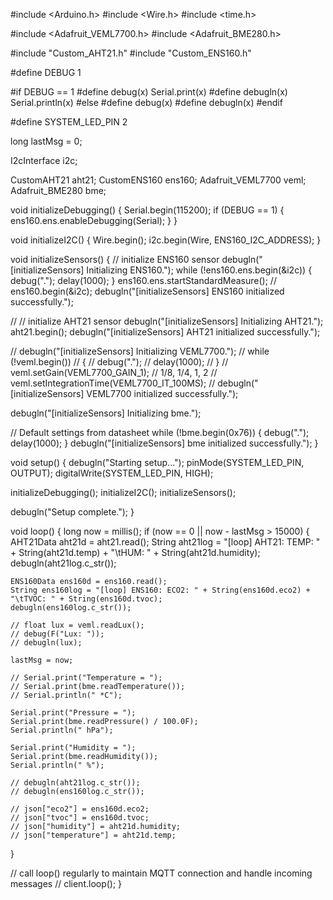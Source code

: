 #include <Arduino.h>
#include <Wire.h>
#include <time.h>

#include <Adafruit_VEML7700.h>
#include <Adafruit_BME280.h>

#include "Custom_AHT21.h"
#include "Custom_ENS160.h"

#define DEBUG 1

#if DEBUG == 1
#define debug(x) Serial.print(x)
#define debugln(x) Serial.println(x)
#else
#define debug(x)
#define debugln(x)
#endif

#define SYSTEM_LED_PIN 2

long lastMsg = 0;

I2cInterface i2c;

CustomAHT21 aht21;
CustomENS160 ens160;
Adafruit_VEML7700 veml;
Adafruit_BME280 bme;

void initializeDebugging()
{
  Serial.begin(115200);
  if (DEBUG == 1)
  {
    ens160.ens.enableDebugging(Serial);
  }
}

void initializeI2C()
{
  Wire.begin();
  i2c.begin(Wire, ENS160_I2C_ADDRESS);
}

void initializeSensors()
{
  // initialize ENS160 sensor
  debugln("[initializeSensors] Initializing ENS160.");
  while (!ens160.ens.begin(&i2c))
  {
    debug(".");
    delay(1000);
  }
  ens160.ens.startStandardMeasure();
  // ens160.begin(&i2c);
  debugln("[initializeSensors] ENS160 initialized successfully.");

  // // initialize AHT21 sensor
  debugln("[initializeSensors] Initializing AHT21.");
  aht21.begin();
  debugln("[initializeSensors] AHT21 initialized successfully.");

  // debugln("[initializeSensors] Initializing VEML7700.");
  // while (!veml.begin())
  // {
  //   debug(".");
  //   delay(1000);
  // }
  // veml.setGain(VEML7700_GAIN_1); // 1/8, 1/4, 1, 2
  // veml.setIntegrationTime(VEML7700_IT_100MS);
  // debugln("[initializeSensors] VEML7700 initialized successfully.");

  debugln("[initializeSensors] Initializing bme.");

  // Default settings from datasheet
    while (!bme.begin(0x76))
  {
    debug(".");
    delay(1000);
  }
  debugln("[initializeSensors] bme initialized successfully.");
}

void setup()
{
  debugln("Starting setup...");
  pinMode(SYSTEM_LED_PIN, OUTPUT);
  digitalWrite(SYSTEM_LED_PIN, HIGH);

  initializeDebugging();
  initializeI2C();
  initializeSensors();

  debugln("Setup complete.");
}

void loop()
{
  long now = millis();
  if (now == 0 || now - lastMsg > 15000)
  {
    AHT21Data aht21d = aht21.read();
    String aht21log = "[loop] AHT21: TEMP: " + String(aht21d.temp) + "\tHUM: " + String(aht21d.humidity);
    debugln(aht21log.c_str());

    ENS160Data ens160d = ens160.read();
    String ens160log = "[loop] ENS160: ECO2: " + String(ens160d.eco2) + "\tTVOC: " + String(ens160d.tvoc);
    debugln(ens160log.c_str());

    // float lux = veml.readLux();
    // debug(F("Lux: "));
    // debugln(lux);

    lastMsg = now;

    // Serial.print("Temperature = ");
    // Serial.print(bme.readTemperature());
    // Serial.println(" *C");

    Serial.print("Pressure = ");
    Serial.print(bme.readPressure() / 100.0F);
    Serial.println(" hPa");

    Serial.print("Humidity = ");
    Serial.print(bme.readHumidity());
    Serial.println(" %");

    // debugln(aht21log.c_str());
    // debugln(ens160log.c_str());

    // json["eco2"] = ens160d.eco2;
    // json["tvoc"] = ens160d.tvoc;
    // json["humidity"] = aht21d.humidity;
    // json["temperature"] = aht21d.temp;
  }

  // call loop() regularly to maintain MQTT connection and handle incoming messages
  // client.loop();
}
